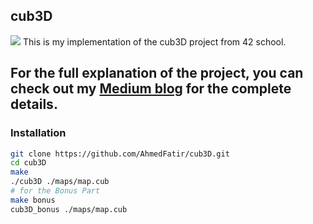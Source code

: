 ## cub3D

![](https://github.com/AhmedFatir/AhmedFatir/blob/master/images/cub3D.gif)
This is my implementation of the cub3D project from 42 school.
## For the full explanation of the project, you can check out my [Medium blog](https://medium.com/@afatir.ahmedfatir/cub3d-tutorial-af5dd31d2fcf) for the complete details.

### Installation
``` bash
git clone https://github.com/AhmedFatir/cub3D.git
cd cub3D
make
./cub3D ./maps/map.cub
# for the Bonus Part
make bonus
cub3D_bonus ./maps/map.cub
```

